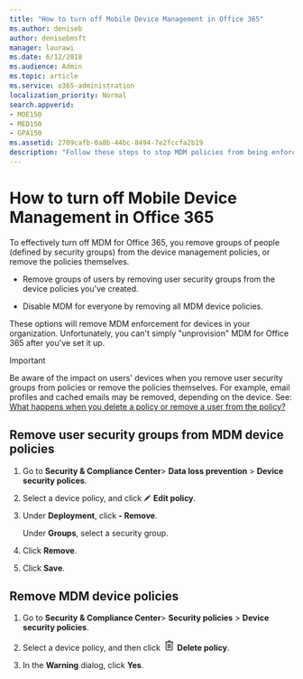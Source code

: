 ```yaml
---
title: "How to turn off Mobile Device Management in Office 365"
ms.author: deniseb
author: denisebmsft
manager: laurawi
ms.date: 6/12/2018
ms.audience: Admin
ms.topic: article
ms.service: o365-administration
localization_priority: Normal
search.appverid:
- MOE150
- MED150
- GPA150
ms.assetid: 2709cafb-0a8b-44bc-8494-7e2fccfa2b19
description: "Follow these steps to stop MDM policies from being enforced for mobile devices in your Office 365 organization."
---
```


# How to turn off Mobile Device Management in Office 365

To effectively turn off MDM for Office 365, you remove groups of people (defined by security groups) from the device management policies, or remove the policies themselves. 
  
- Remove groups of users by removing user security groups from the device policies you've created. 
    
- Disable MDM for everyone by removing all MDM device policies. 
    
These options will remove MDM enforcement for devices in your organization. Unfortunately, you can't simply "unprovision" MDM for Office 365 after you've set it up.
  
> [!IMPORTANT]
> Be aware of the impact on users' devices when you remove user security groups from policies or remove the policies themselves. For example, email profiles and cached emails may be removed, depending on the device. See: [What happens when you delete a policy or remove a user from the policy?](create-device-security-policies.md#BKMK_ChangeImpact)
  
## Remove user security groups from MDM device policies
<a name="BKMK_RemoveGroups"> </a>

1. Go to **Security &amp; Compliance Center**\> **Data loss prevention** \> **Device security polices**.
    
2. Select a device policy, and click ![Edit icon](media/O365_MDM_CreatePolicy_EditIcon.gif) **Edit policy**.
    
3. Under **Deployment**, click **- Remove**.
    
    Under **Groups**, select a security group.
    
4.  Click **Remove**.
    
5. Click **Save**.
    
## Remove MDM device policies
<a name="BKMK_RemovePolicies"> </a>

1. Go to **Security &amp; Compliance Center**\> **Security policies** \> **Device security policies**.
    
2. Select a device policy, and then click ![Image of the trash can icon.](media/b8bfa783-c0b5-46d9-9570-8a385088e8fe.png) **Delete policy**.
    
3. In the **Warning** dialog, click **Yes**. 
    

